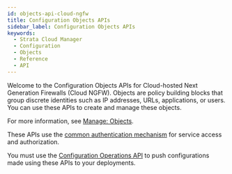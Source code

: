 ```yaml
---
id: objects-api-cloud-ngfw
title: Configuration Objects APIs
sidebar_label: Configuration Objects APIs
keywords:
  - Strata Cloud Manager
  - Configuration
  - Objects
  - Reference
  - API
---
```


Welcome to the Configuration Objects APIs for Cloud-hosted Next Generation Firewalls (Cloud NGFW).
Objects are policy building blocks that group discrete identities such as IP addresses, URLs,
applications, or users. You can use these APIs to create and manage these objects.

For more information, see [Manage: Objects](https://docs.paloaltonetworks.com/strata-cloud-manager/getting-started/manage-configuration-ngfw-and-prisma-access/objects).

These APIs use the [common authentication mechanism](/scm/docs/getstarted) for service access and authorization.

You must use the [Configuration Operations API](/scm/api/config/operations/operations-api-cloud-ngfw) to push
configurations made using these APIs to your deployments.
